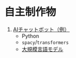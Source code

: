 # 自主制作物
1. [AIチャットボット（例）](https://github.com/Satoru-Shibata-JPN/NLP/blob/main/AI%E3%83%81%E3%83%A3%E3%83%83%E3%83%88%E3%83%9C%E3%83%83%E3%83%88%EF%BC%88%E4%BE%8B%EF%BC%89.ipynb)
   * Python
   *  `spacy`/`transformers`
   *  [大規模言語モデル](https://www.nri.com/jp/knowledge/glossary/lst/ta/llm)
